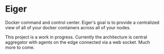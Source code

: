 # Eiger

Docker command and control center. Eiger's goal is to provide a centralized view of all of your docker containers across all of your nodes.

This project is a work in progress. Currently the architecture is central aggregator with agents on the edge connected via a web socket. Much more to come.
